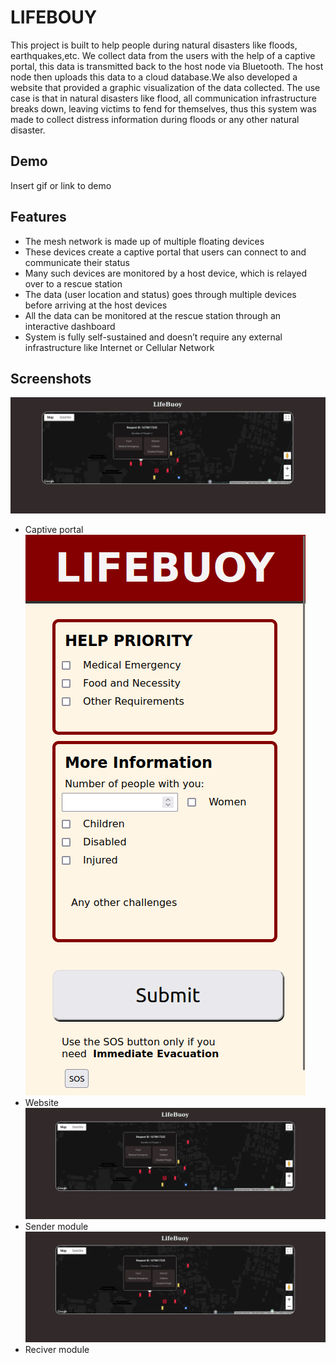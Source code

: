
# LIFEBOUY

This project is built to help people during natural disasters like floods, earthquakes,etc. We collect data from the users with the help of a captive portal, this data is transmitted back to the host node via Bluetooth. The host node then uploads this data to a cloud database.We also developed a website that provided a graphic visualization of the data collected. The use case is that in natural disasters like flood, all communication infrastructure breaks down, leaving
victims to fend for themselves, thus this system was made to collect distress information during floods or any other natural disaster.


## Demo

Insert gif or link to demo


## Features

- The mesh network is made up of multiple floating devices
- These devices create a captive portal that users can connect to and communicate their status
- Many such devices are monitored by a host device, which is relayed over to a rescue station
- The data (user location and status) goes through multiple devices before arriving at the host devices
- All the data can be monitored at the rescue station through an interactive dashboard
- System is fully self-sustained and doesn’t require any external infrastructure like Internet or Cellular Network




## Screenshots

![App Screenshot](/1.png?raw=true)
- Captive portal
![App Screenshot](2.png?rae=true)
- Website
![App Screenshot](https://github.com/bharath-reddy07/lifebouy/blob/main/1.png)
- Sender module
![App Screenshot](https://github.com/bharath-reddy07/lifebouy/blob/main/1.png)
- Reciver module
